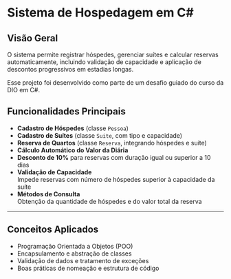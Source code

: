 # Sistema de Hospedagem em C#

## Visão Geral
O sistema permite registrar hóspedes, gerenciar suítes e calcular reservas automaticamente, incluindo validação de capacidade e aplicação de descontos progressivos em estadias longas.

Esse projeto foi desenvolvido como parte de um desafio guiado do curso da DIO em C#.

## Funcionalidades Principais
- **Cadastro de Hóspedes** (classe `Pessoa`)
- **Cadastro de Suítes** (classe `Suite`, com tipo e capacidade)
- **Reserva de Quartos** (classe `Reserva`, integrando hóspedes e suíte)
- **Cálculo Automático do Valor da Diária**
- **Desconto de 10%** para reservas com duração igual ou superior a 10 dias
- **Validação de Capacidade**  
  Impede reservas com número de hóspedes superior à capacidade da suíte
- **Métodos de Consulta**  
  Obtenção da quantidade de hóspedes e do valor total da reserva

---

## Conceitos Aplicados
- Programação Orientada a Objetos (POO)
- Encapsulamento e abstração de classes
- Validação de dados e tratamento de exceções
- Boas práticas de nomeação e estrutura de código
